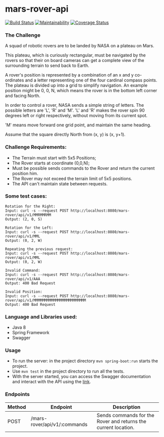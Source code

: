 # mars-rover-api

[![Build Status](https://travis-ci.org/yurifds/mars-rover-api.svg?branch=master)](https://travis-ci.org/yurifds/mars-rover-api) [![Maintainability](https://api.codeclimate.com/v1/badges/20d0c8daea208f9cd043/maintainability)](https://codeclimate.com/github/yurifds/mars-rover-api/maintainability) [![Coverage Status](https://coveralls.io/repos/github/yurifds/mars-rover-api/badge.svg?branch=master)](https://coveralls.io/github/yurifds/mars-rover-api?branch=master)


### The Challenge

A squad of robotic rovers are to be landed by NASA on a plateau on Mars.

This plateau, which is curiously rectangular, must be navigated by the rovers so that their on board cameras can get a complete view of the surrounding terrain to send back to Earth.

A rover's position is represented by a combination of an x and y co-ordinates and a letter representing one of the four cardinal compass points. The plateau is divided up into a grid to simplify navigation. An example position might be 0, 0, N, which means the rover is in the bottom left corner and facing North.

In order to control a rover, NASA sends a simple string of letters. The possible letters are 'L', 'R' and 'M'. 'L' and 'R' makes the rover spin 90 degrees left or right respectively, without moving from its current spot.

'M' means move forward one grid point, and maintain the same heading.

Assume that the square directly North from (x, y) is (x, y+1).


### Challenge Requirements: 

- The Terrain must start with 5x5 Positions;
- The Rover starts at coordinate (0,0,N);
- Must be possible sends commands to the Rover and return the current position him.
- The Rover may not exceed the terrain limit of 5x5 positions.
- The API can't maintain state between requests.


### Some test cases:

```
Rotation for the Right:
Input: curl -s --request POST http://localhost:8080/mars-rover/api/v1/MMRMMRMM
Output: (2, 0, S)
```

```
Rotation for the Left:
Input: curl -s --request POST http://localhost:8080/mars-rover/api/v1/MML
Output: (0, 2, W)
```

```
Repeating the previous request:
Input: curl -s --request POST http://localhost:8080/mars-rover/api/v1/MML
Output: (0, 2, W)
```

```
Invalid Command:
Input: curl -s --request POST http://localhost:8080/mars-rover/api/v1/AAA
Output: 400 Bad Request
```

```
Invalid Position:
Input: curl -s --request POST http://localhost:8080/mars-rover/api/v1/MMMMMMMMMMMMMMMMMMMMMMMM
Output: 400 Bad Request
```


### Language and Libraries used:

- Java 8
- Spring Framework
- Swagger


### Usage

- To run the server: in the project directory `mvn spring-boot:run` starts the project.
- Use `mvn test` in the project directory to run all the tests.
- With the server started, you can access the Swagger documentation and interact with the API
using the [link](http://localhost:8080/).


### Endpoints

|  Method  |     Endpoint   | Description |
|----------|----------------|-------------|
| POST | /mars-rover/api/v1/:commands | Sends commands for the Rover and returns the current location. |
